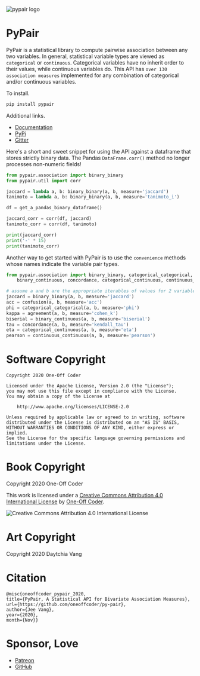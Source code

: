 ![pypair logo](https://py-pair.readthedocs.io/_images/logo.png)

# PyPair

PyPair is a statistical library to compute pairwise association between any two variables. In general, statistical variable types are viewed as `categorical` or `continuous`. Categorical variables have no inherit order to their values, while continuous variables do. This API has `over 130 association measures` implemented for any combination of categorical and/or continuous variables. 

To install.

```bash
pip install pypair
```

Additional links.

- [Documentation](https://py-pair.readthedocs.io/)
- [PyPi](https://pypi.org/project/pypair/) 
- [Gitter](https://gitter.im/dataflava/py-pair)

Here's a short and sweet snippet for using the API against a dataframe that stores strictly binary data. The Pandas `DataFrame.corr()` method no longer processes non-numeric fields!

```python
from pypair.association import binary_binary
from pypair.util import corr

jaccard = lambda a, b: binary_binary(a, b, measure='jaccard')
tanimoto = lambda a, b: binary_binary(a, b, measure='tanimoto_i')

df = get_a_pandas_binary_dataframe()

jaccard_corr = corr(df, jaccard)
tanimoto_corr = corr(df, tanimoto)

print(jaccard_corr)
print('-' * 15)
print(tanimoto_corr)
```

Another way to get started with PyPair is to use the `convenience` methods whose names indicate the variable pair types.

```python
from pypair.association import binary_binary, categorical_categorical, \
    binary_continuous, concordance, categorical_continuous, continuous_continuous, confusion, agreement

# assume a and b are the appropriate iterables of values for 2 variables
jaccard = binary_binary(a, b, measure='jaccard')
acc = confusion(a, b, measure='acc')
phi = categorical_categorical(a, b, measure='phi')
kappa = agreement(a, b, measure='cohen_k')
biserial = binary_continuous(a, b, measure='biserial')
tau = concordance(a, b, measure='kendall_tau')
eta = categorical_continuous(a, b, measure='eta')
pearson = continuous_continuous(a, b, measure='pearson')
```

# Software Copyright

```
Copyright 2020 One-Off Coder

Licensed under the Apache License, Version 2.0 (the "License");
you may not use this file except in compliance with the License.
You may obtain a copy of the License at

    http://www.apache.org/licenses/LICENSE-2.0

Unless required by applicable law or agreed to in writing, software
distributed under the License is distributed on an "AS IS" BASIS,
WITHOUT WARRANTIES OR CONDITIONS OF ANY KIND, either express or implied.
See the License for the specific language governing permissions and
limitations under the License.
```

# Book Copyright

Copyright 2020 One-Off Coder

This work is licensed under a [Creative Commons Attribution 4.0 International License](https://creativecommons.org/licenses/by/4.0/) by [One-Off Coder](https://www.oneoffcoder.com).

![Creative Commons Attribution 4.0 International License](https://i.creativecommons.org/l/by/4.0/88x31.png "Creative Commons Attribution 4.0 International License")

# Art Copyright

Copyright 2020 Daytchia Vang

# Citation

```
@misc{oneoffcoder_pypair_2020,
title={PyPair, A Statistical API for Bivariate Association Measures},
url={https://github.com/oneoffcoder/py-pair},
author={Jee Vang},
year={2020},
month={Nov}}
```

# Sponsor, Love

- [Patreon](https://www.patreon.com/vangj)
- [GitHub](https://github.com/sponsors/vangj)